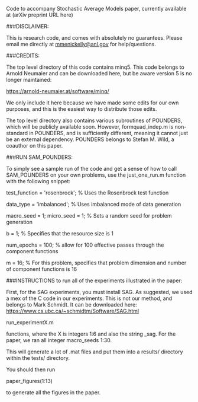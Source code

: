 Code to accompany Stochastic Average Models paper, currently available at (arXiv preprint URL here)

###DISCLAIMER: 

This is research code, and comes with absolutely no guarantees. Please email me directly at mmenickelly@anl.gov for help/questions. 

###CREDITS: 

The top level directory of this code contains minq5. This code belongs to Arnold Neumaier and can be downloaded here, but be aware version 5 is no longer maintained:

https://arnold-neumaier.at/software/minq/ 

We only include it here because we have made some edits for our own purposes, and this is the easiest way to distribute those edits. 

The top level directory also contains various subroutines of POUNDERS, which will be publicly available soon. However, formquad_indep.m is non-standard in POUNDERS, and is sufficiently different, meaning it cannot just be an external dependency. POUNDERS belongs to Stefan M. Wild, a coauthor on this paper. 

###RUN SAM_POUNDERS: 

To simply see a sample run of the code and get a sense of how to call SAM_POUNDERS on your own problems, use the just_one_run.m function with the following snippet:

test_function = 'rosenbrock'; % Uses the Rosenbrock test function

data_type = 'imbalanced'; % Uses imbalanced mode of data generation

macro_seed = 1; micro_seed = 1; % Sets a random seed for problem generation

b = 1; % Specifies that the resource size is 1

num_epochs = 100; % allow for 100 effective passes through the component functions

m = 16; % For this problem, specifies that problem dimension and number of component functions is 16

###INSTRUCTIONS to run all of the experiments illustrated in the paper:

First, for the SAG experiments, you must install SAG. As suggested, we used a mex of the C code in our experiments.
This is not our method, and belongs to Mark Schmidt. It can be downloaded here:
https://www.cs.ubc.ca/~schmidtm/Software/SAG.html

run_experimentX.m 

functions, where the X is integers 1:6 and also the string _sag. 
For the paper, we ran all integer macro_seeds 1:30. 

This will generate a lot of .mat files and put them into a results/ directory within the tests/ directory. 

You should then run

paper_figures(1:13)

to generate all the figures in the paper. 



 
